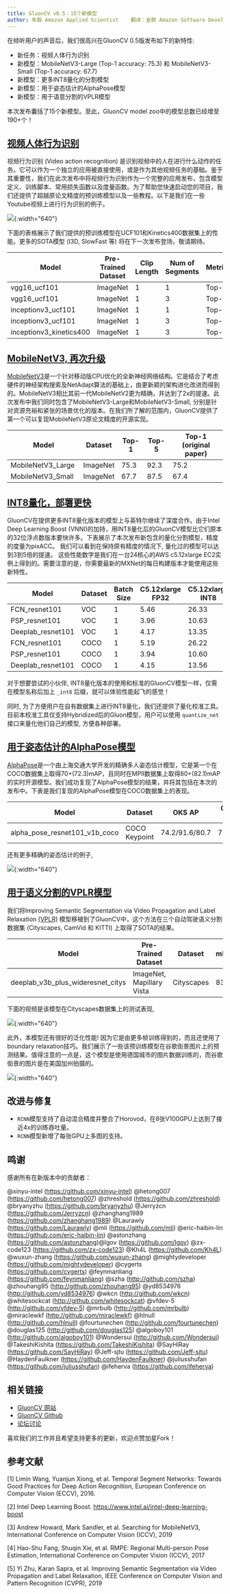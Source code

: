 ```yaml
---
title: GluonCV v0.5：15个新模型
author: 朱毅 Amazon Applied Scientist    翻译：金颢 Amazon Software Development Engineer
---
```


在倾听用户的声音后，我们很高兴在GluonCV 0.5版发布如下的新特性:

- 新任务：视频人体行为识别
- 新模型：MobileNetV3-Large (Top-1 accuracy: 75.3) 和 MobileNetV3-Small (Top-1 accuracy: 67.7)
- 新模型：更多INT8量化的分割模型
- 新模型：用于姿态估计的AlphaPose模型
- 新模型：用于语意分割的VPLR模型

本次发布囊括了15个新模型。至此，GluonCV model zoo中的模型总数已经增至190+个！

## [视频人体行为识别](https://gluon-cv.mxnet.io/model_zoo/action_recognition.html)

视频行为识别 (Video action recognition) 是识别视频中的人在进行什么动作的任务。它可以作为一个独立的应用被直接使用，或是作为其他视频任务的基础。鉴于其重要性，我们在此次发布中将视频行为识别作为一个完整的应用发布，包含模型定义、训练脚本、常用损失函数以及度量函数。为了帮助您快速启动您的项目，我们还提供了超越原论文精度的预训练模型以及一些教程。以下是我们在一些Youtube视频上进行行为识别的例子。

![](img/gluon-cv-0.5-action_recognition_youtube.gif){:width="640"}

下面的表格展示了我们提供的预训练模型在UCF101和Kinetics400数据集上的性能。更多的SOTA模型 (I3D, SlowFast 等) 将在下一次发布登场，敬请期待。

| Model               | Pre-Trained Dataset      | Clip Length | Num of Segments |  Metric | Dataset | Accuracy |
|---------------------------|--------|-----|--------|-----|---|-----|
| vgg16_ucf101 | ImageNet  | 1 | 1 |  Top-1  |  UCF101 |  81.5  |
| vgg16_ucf101 | ImageNet  | 1 | 3 |  Top-1  | UCF101 |  83.4  |
| inceptionv3_ucf101 | ImageNet  | 1 | 1 |  Top-1  | UCF101 |  85.6  |
| inceptionv3_ucf101 | ImageNet  | 1 | 3 |  Top-1  |   UCF101 | 88.1  |
| inceptionv3_kinetics400 |   ImageNet | 1 | 3 |  Top-1   | Kinetics400 | 72.5   |


## [MobileNetV3, 再次升级](https://gluon-cv.mxnet.io/model_zoo/classification.html#mobilenet)

[MobileNetV3](https://arxiv.org/abs/1905.02244)是一个针对移动版CPU优化的全新神经网络结构。它是结合了考虑硬件的神经架构搜索及NetAdapt算法的基础上，由更新颖的架构进化改进而得到的。MobileNetV3相比其前一代MobileNetV2更为精确，并达到了2x的提速。此次发布中我们同时包含了MobileNetV3-Large和MobileNetV3-Small, 分别是针对资源充裕和紧张的场景优化的版本。在我们所了解的范围内，GluonCV提供了第一个可以复现MobileNetV3原论文精度的开源实现。

| Model                     | Dataset | Top-1 | Top-5 | Top-1 (original paper) |
|---------------------|------|-------|-------|--------|
| MobileNetV3_Large  | ImageNet | 75.3 | 92.3 | 75.2 |
| MobileNetV3_Small  | ImageNet | 67.7 | 87.5 | 67.4 |


## [INT8量化，部署更快](https://gluon-cv.mxnet.io/build/examples_deployment/int8_inference.html)

GluonCV在提供更多INT8量化版本的模型上与英特尔继续了深度合作。由于Intel Deep Learning Boost (VNNI)的加持，用INT8量化后的GluonCV模型比它们原本的32位浮点数版本要快许多。下表展示了本次发布新包含的量化分割模型，精度的度量为pixACC。
我们可以看到在保持原有精度的情况下, 量化过的模型可以达到3到5倍的提速。
这些性能数字是我们在一台24核心的AWS c5.12xlarge EC2实例上得到的。需要注意的是，你需要最新的MXNet的每日构建版本才能使用这些新特性。

Model | Dataset | Batch Size | C5.12xlarge FP32 | C5.12xlarge INT8 | Speedup | FP32 Acc | INT8 Acc
-- | -- | -- | -- | -- | -- | -- | --
FCN_resnet101 | VOC | 1 | 5.46 | 26.33 | 4.82 | 97.97% | 98.00%
PSP_resnet101 | VOC | 1 | 3.96 | 10.63 | 2.68 | 98.46% | 98.45%
Deeplab_resnet101 | VOC | 1 | 4.17 | 13.35 | 3.20 | 98.36% | 98.34%
FCN_resnet101 | COCO | 1 | 5.19 | 26.22 | 5.05 | 91.28% | 90.96%
PSP_resnet101 | COCO | 1 | 3.94 | 10.60 | 2.69 | 91.82% | 91.88%
Deeplab_resnet101 | COCO | 1 | 4.15 | 13.56 | 3.27 | 91.86% | 91.98%

对于想要尝试的小伙伴, INT8量化版本的使用和标准的GluonCV模型一样，仅需在模型名称后加上 `_int8` 后缀，就可以体验性能起飞的感觉！

同时, 为了方便用户在自有数据集上进行INT8量化，我们还提供了量化校准工具。目前本校准工具仅支持Hybridized后的Gluon模型，用户可以使用 `quantize_net` 接口来量化他们自己的模型, 方便各种部署。

## [用于姿态估计的AlphaPose模型](https://gluon-cv.mxnet.io/model_zoo/pose.html#alphapose)

[AlphaPose](https://arxiv.org/abs/1612.00137)是一个由上海交通大学开发的精确多人姿态估计模型，它是第一个在COCO数据集上取得70+(72.3)mAP，且同时在MPII数据集上取得80+(82.1)mAP的实时开源模型。我们成功复现了AlphaPose模型的结果，并将其包括在本次的发布中。下表是我们复现的AlphaPose模型在COCO数据集上的表现。

| Model                     | Dataset |OKS AP | OKS AP (with flip) |
|---------------------------|---|----|-------|
| alpha_pose_resnet101_v1b_coco | COCO Keypoint  | 74.2/91.6/80.7 | 76.7/92.6/82.9 |

还有更多精确的姿态估计的例子,

![](img/gluon-cv-0.5-pose_estimation.gif){:width="640"}


## [用于语义分割的VPLR模型](https://gluon-cv.mxnet.io/model_zoo/segmentation.html#cityscapes-dataset)
我们将Improving Semantic Segmentation via Video Propagation and Label Relaxation [(VPLR)](https://arxiv.org/abs/1812.01593) 模型移植到了GluonCV中，这个方法在三个自动驾驶语义分割数据集 (Cityscapes, CamVid 和 KITTI) 上取得了SOTA的结果。

| Model               | Pre-Trained Dataset      | Dataset | mIoU | iIoU | 
|---------------------------|--------|-----|--------|-------|
| deeplab_v3b_plus_wideresnet_citys | ImageNet, Mapillary Vista  | Cityscapes |  83.5  | 64.4  |

下面的视频是该模型在Cityscapes数据集上的测试表现,

![](img/gluon-cv-0.5-semantic_segmentation_vplr.gif){:width="640"}

此外，本模型还有很好的泛化性能! 因为它是由更多帧训练得到的，而且还使用了boundary relaxation技巧。我们展示了一些该预训练模型在谷歌街景图片上的预测结果。值得注意的一点是，这个模型是使用德国城市的图片数据训练的，而谷歌街景的图片是在美国加州拍摄的。

![](img/gluon-cv-0.5-semantic_segmentation_gsv.gif){:width="640"}

## 改进与修复

- `RCNN`模型支持了自动混合精度并整合了Horovod，在8张V100GPU上达到了接近4x的训练吞吐量。
- `RCNN`模型新增了每张GPU上多图的支持。

## 鸣谢

感谢所有在新版本中的贡献者：

@xinyu-intel (https://github.com/xinyu-intel) @hetong007 (https://github.com/hetong007) @zhreshold (https://github.com/zhreshold) @bryanyzhu (https://github.com/bryanyzhu) @Jerryzcn (https://github.com/Jerryzcn) @zhanghang1989 (https://github.com/zhanghang1989) @Laurawly (https://github.com/Laurawly) @mli (https://github.com/mli) @eric-haibin-lin (https://github.com/eric-haibin-lin) @astonzhang (https://github.com/astonzhang)@lgov (https://github.com/lgov) @zx-code123 (https://github.com/zx-code123) @Kh4L (https://github.com/Kh4L) @wuxun-zhang (https://github.com/wuxun-zhang) @mightydeveloper (https://github.com/mightydeveloper) @cygerts (https://github.com/cygerts) @feynmanliang (https://github.com/feynmanliang) @szha (http://github.com/szha) @zhouhang95 (http://github.com/zhouhang95) @yd8534976 (http://github.com/yd8534976) @wkcn (http://github.com/wkcn) @whitesockcat (http://github.com/whitesockcat) @vfdev-5 (http://github.com/vfdev-5) @mrbulb (http://github.com/mrbulb) @miraclewkf (http://github.com/miraclewkf) @hlnull (http://github.com/hlnull) @fourtunechen (http://github.com/fourtunechen) @douglas125 (http://github.com/douglas125) @algoboy101 (http://github.com/algoboy101) @Wondersui (http://github.com/Wondersui) @TakeshiKishita (https://github.com/TakeshiKishita) @SayHiRay (https://github.com/SayHiRay) @Jeff-sjtu (https://github.com/Jeff-sjtu) @HaydenFaulkner (https://github.com/HaydenFaulkner) @juliusshufan (https://github.com/juliusshufan) @ifeherva (https://github.com/ifeherva)

## 相关链接

- [GluonCV 网站](https://gluon-cv.mxnet.io/index.html)
- [GluonCV Github](https://github.com/dmlc/gluon-cv)
- [论坛讨论](https://discuss.mxnet.io/)

喜欢我们的工作并且希望支持更多的更新，欢迎点赞加星Fork！

## 参考文献

[1] Limin Wang, Yuanjun Xiong, et al. Temporal Segment Networks: Towards Good Practices for Deep Action Recognition, European Conference on Computer Vision (ECCV), 2016.

[2] Intel Deep Learning Boost. https://www.intel.ai/intel-deep-learning-boost

[3] Andrew Howard, Mark Sandler, et al. Searching for MobileNetV3, International Conference on Computer Vision (ICCV), 2019

[4] Hao-Shu Fang, Shuqin Xie, et al. RMPE: Regional Multi-person Pose Estimation, International Conference on Computer Vision (ICCV), 2017

[5] Yi Zhu, Karan Sapra, et al. Improving Semantic Segmentation via Video Propagation and Label Relaxation, IEEE Conference on Computer Vision and Pattern Recognition (CVPR), 2019


















